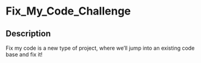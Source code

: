 # Fix_My_Code_Challenge

## Description

Fix my code is a new type of project, where we’ll jump into an existing code base and fix it!